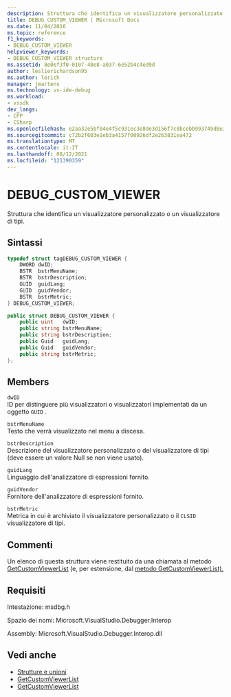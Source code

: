 ```yaml
---
description: Struttura che identifica un visualizzatore personalizzato o un visualizzatore di tipi.
title: DEBUG_CUSTOM_VIEWER | Microsoft Docs
ms.date: 11/04/2016
ms.topic: reference
f1_keywords:
- DEBUG_CUSTOM_VIEWER
helpviewer_keywords:
- DEBUG_CUSTOM_VIEWER structure
ms.assetid: 8e0ef3f0-0107-48e8-a037-6e52b4c4ed9d
author: leslierichardson95
ms.author: lerich
manager: jmartens
ms.technology: vs-ide-debug
ms.workload:
- vssdk
dev_langs:
- CPP
- CSharp
ms.openlocfilehash: e2aa32e5bf04e4f5c931ec3e8de3d156f7c8bcebb993749d8e348075523a7be4
ms.sourcegitcommit: c72b2f603e1eb3a4157f00926df2e263831ea472
ms.translationtype: MT
ms.contentlocale: it-IT
ms.lasthandoff: 08/12/2021
ms.locfileid: "121390359"
---
```

# <a name="debug_custom_viewer"></a>DEBUG_CUSTOM_VIEWER
Struttura che identifica un visualizzatore personalizzato o un visualizzatore di tipi.

## <a name="syntax"></a>Sintassi

```cpp
typedef struct tagDEBUG_CUSTOM_VIEWER {
    DWORD dwID;
    BSTR  bstrMenuName;
    BSTR  bstrDescription;
    GUID  guidLang;
    GUID  guidVendor;
    BSTR  bstrMetric;
} DEBUG_CUSTOM_VIEWER;
```

```csharp
public struct DEBUG_CUSTOM_VIEWER {
    public uint   dwID;
    public string bstrMenuName;
    public string bstrDescription;
    public Guid   guidLang;
    public Guid   guidVendor;
    public string bstrMetric;
};
```

## <a name="members"></a>Members
`dwID`\
ID per distinguere più visualizzatori o visualizzatori implementati da un oggetto `GUID` .

`bstrMenuName`\
Testo che verrà visualizzato nel menu a discesa.

`bstrDescription`\
Descrizione del visualizzatore personalizzato o del visualizzatore di tipi (deve essere un valore Null se non viene usato).

`guidLang`\
Linguaggio dell'analizzatore di espressioni fornito.

`guidVendor`\
Fornitore dell'analizzatore di espressioni fornito.

`bstrMetric`\
Metrica in cui è archiviato il visualizzatore personalizzato o il `CLSID` visualizzatore di tipi.

## <a name="remarks"></a>Commenti
Un elenco di questa struttura viene restituito da una chiamata al metodo [GetCustomViewerList](../../../extensibility/debugger/reference/idebugproperty3-getcustomviewerlist.md) (e, per estensione, dal [metodo GetCustomViewerList).](../../../extensibility/debugger/reference/ieevisualizerservice-getcustomviewerlist.md)

## <a name="requirements"></a>Requisiti
Intestazione: msdbg.h

Spazio dei nomi: Microsoft.VisualStudio.Debugger.Interop

Assembly: Microsoft.VisualStudio.Debugger.Interop.dll

## <a name="see-also"></a>Vedi anche
- [Strutture e unioni](../../../extensibility/debugger/reference/structures-and-unions.md)
- [GetCustomViewerList](../../../extensibility/debugger/reference/idebugproperty3-getcustomviewerlist.md)
- [GetCustomViewerList](../../../extensibility/debugger/reference/ieevisualizerservice-getcustomviewerlist.md)
